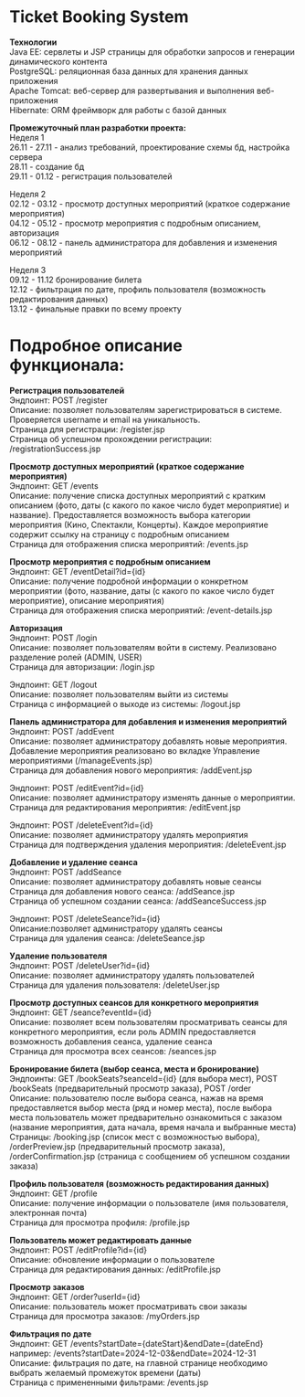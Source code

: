 # Ticket Booking System
**Технологии** <br>
Java EE: сервлеты и JSP страницы для обработки запросов и генерации динамического контента <br>
PostgreSQL: реляционная база данных для хранения данных приложения <br> 
Apache Tomcat: веб-сервер для развертывания и выполнения веб-приложения <br>
Hibernate: ORM фреймворк для работы с базой данных <br>

**Промежуточный план разработки проекта:** <br>
Неделя 1 <br>
26.11 - 27.11 - анализ требований, проектирование схемы бд, настройка сервера <br>
28.11 - создание бд <br>
29.11 - 01.12 - регистрация пользователей <br>

Неделя 2 <br>
02.12 - 03.12 - просмотр доступных мероприятий (краткое содержание мероприятия) <br>
04.12 - 05.12 - просмотр мероприятия с подробным описанием, авторизация <br>
06.12 - 08.12 - панель администратора для добавления и изменения мероприятий <br>

Неделя 3 <br>
09.12 - 11.12 бронирование билета <br> 
12.12 - фильтрация по дате, профиль пользователя (возможность редактирования данных) <br>
13.12 - финальные правки по всему проекту

# Подробное описание функционала:
**Регистрация пользователей** <br>
Эндпоинт: POST /register <br>
Описание: позволяет пользователям зарегистрироваться в системе. Проверяется username и email на уникальность. <br>
Страница для регистрации: /register.jsp <br>
Страница об успешном прохождении регистрации: /registrationSuccess.jsp <br>

**Просмотр доступных мероприятий (краткое содержание мероприятия)** <br>
Эндпоинт: GET /events <br>
Описание: получение списка доступных мероприятий с кратким описанием (фото, даты (с какого по какое число будет мероприятие) и название). Предоставляется возможность выбора категории мероприятия (Кино, Спектакли, Концерты). Каждое мероприятие содержит ссылку на страницу с подробным описанием <br>
Страница для отображения списка мероприятий: /events.jsp <br>

**Просмотр мероприятия с подробным описанием** <br>
Эндпоинт: GET /eventDetail?id={id} <br>
Описание: получение подробной информации о конкретном мероприятии (фото, название, даты (с какого по какое число будет мероприятие), описание мероприятия) <br>
Страница для отображения списка мероприятий: /event-details.jsp <br>

**Авторизация** <br>
Эндпоинт: POST /login <br>
Описание: позволяет пользователям войти в систему. Реализовано разделение ролей (ADMIN, USER) <br>
Страница для авторизации: /login.jsp <br>

Эндпоинт: GET /logout <br>
Описание: позволяет пользователям выйти из системы <br>
Страница с информацией о выходе из системы: /logout.jsp <br>

**Панель администратора для добавления и изменения мероприятий** <br>
Эндпоинт: POST /addEvent <br>
Описание: позволяет администратору добавлять новые мероприятия. Добавление мероприятия реализовано во вкладке Управление мероприятиями (/manageEvents.jsp) <br>
Страница для добавления нового мероприятия: /addEvent.jsp <br>

Эндпоинт: POST /editEvent?id={id} <br>
Описание: позволяет администратору изменять данные о мероприятии. <br>
Страница для редактирования мероприятия: /editEvent.jsp <br>

Эндпоинт: POST /deleteEvent?id={id} <br>
Описание: позволяет администратору удалять мероприятия <br>
Страница для подтверждения удаления мероприятия: /deleteEvent.jsp <br>

**Добавление и удаление сеанса** <br>
Эндпоинт: POST /addSeance <br>
Описание: позволяет администратору добавлять новые сеансы <br>
Страница для добавления нового сеанса: /addSeance.jsp <br>
Страница об успешном создании сеанса: /addSeanceSuccess.jsp <br>

Эндпоинт: POST /deleteSeance?id={id} <br>
Описание:позволяет администратору удалять сеансы <br>
Страница для удаления сеанса: /deleteSeance.jsp <br>

**Удаление пользователя** <br>
Эндпоинт: POST /deleteUser?id={id} <br>
Описание: позволяет администратору удалять пользователей <br>
Страница для удаления пользователя: /deleteUser.jsp <br>

**Просмотр доступных сеансов для конкретного мероприятия** <br>
Эндпоинт: GET /seance?eventId={id} <br>
Описание: позволяет всем пользователям просматривать сеансы для конкретного мероприятия, если роль ADMIN предоставляется возможность добавления сеанса, удаление сеанса <br>
Страница для просмотра всех сеансов: /seances.jsp <br>

**Бронирование билета (выбор сеанса, места и бронирование)** <br>
Эндпоинты: GET /bookSeats?seanceId={id} (для выбора мест), POST /bookSeats (предварительный просмотр заказа), POST /order <br>
Описание: пользователю после выбора сеанса, нажав на время предоставляется выбор места (ряд и номер места), после выбора места пользователь может предварительно ознакомиться с заказом (название мероприятия, дата начала, время начала и выбранные места) <br>
Страницы: /booking.jsp (список мест с возможностью выбора), /orderPreview.jsp (предварительный просмотр заказа), /orderConfirmation.jsp (страница с сообщением об успешном создании заказа) <br>

**Профиль пользователя (возможность редактирования данных)** <br>
Эндпоинт: GET /profile <br>
Описание: получение информации о пользователе (имя пользователя, электронная почта) <br>
Страница для просмотра профиля: /profile.jsp <br>

**Пользователь может редактировать данные** <br>
Эндпоинт: POST /editProfile?id={id} <br>
Описание: обновление информации о пользователе <br>
Страница для редактирования данных: /editProfile.jsp <br>

**Просмотр заказов** <br>
Эндпоинт: GET /order?userId={id} <br>
Описание: пользователь может просматривать свои заказы <br>
Страница для просмотра заказов: /myOrders.jsp <br>

**Фильтрация по дате** <br>
Эндпоинт: GET /events?startDate={dateStart}&endDate={dateEnd} <br>
например: /events?startDate=2024-12-03&endDate=2024-12-31 <br>
Описание: фильтрация по дате, на главной странице необходимо выбрать желаемый промежуток времени (даты) <br>
Страница с примененными фильтрами: /events.jsp
